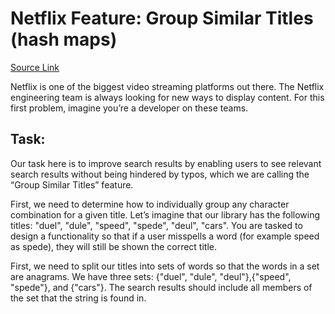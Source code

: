 # Netflix Feature: Group Similar Titles (hash maps)


[Source Link](https://www.educative.io/blog/crack-coding-interview-real-world-problems#netflix)


Netflix is one of the biggest video streaming platforms out there. The Netflix engineering team is always looking for new ways to display content. For this first problem, imagine you’re a developer on these teams.  

## Task: 
Our task here is to improve search results by enabling users to see relevant search results without being hindered by typos, which we are calling the “Group Similar Titles” feature.  



First, we need to determine how to individually group any character combination for a given title. Let’s imagine that our library has the following titles: "duel", "dule", "speed", "spede", "deul", "cars". You are tasked to design a functionality so that if a user misspells a word (for example speed as spede), they will still be shown the correct title.

First, we need to split our titles into sets of words so that the words in a set are anagrams. We have three sets: {"duel", "dule", "deul"},{"speed", "spede"}, and {"cars"}. The search results should include all members of the set that the string is found in.  
